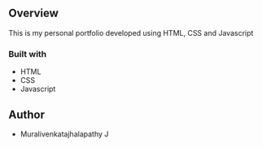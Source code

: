 
## Overview
This is my personal portfolio developed using HTML, CSS and Javascript

### Built with

- HTML
- CSS
- Javascript

## Author
- Muralivenkatajhalapathy J
